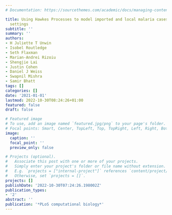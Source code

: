 ```yaml
---
# Documentation: https://sourcethemes.com/academic/docs/managing-content/

title: Using Hawkes Processes to model imported and local malaria cases in near-elimination
  settings
subtitle: ''
summary: ''
authors:
- H Juliette T Unwin
- Isobel Routledge
- Seth Flaxman
- Marian-Andrei Rizoiu
- Shengjie Lai
- Justin Cohen
- Daniel J Weiss
- Swapnil Mishra
- Samir Bhatt
tags: []
categories: []
date: '2021-01-01'
lastmod: 2022-10-30T08:24:26+01:00
featured: false
draft: false

# Featured image
# To use, add an image named `featured.jpg/png` to your page's folder.
# Focal points: Smart, Center, TopLeft, Top, TopRight, Left, Right, BottomLeft, Bottom, BottomRight.
image:
  caption: ''
  focal_point: ''
  preview_only: false

# Projects (optional).
#   Associate this post with one or more of your projects.
#   Simply enter your project's folder or file name without extension.
#   E.g. `projects = ["internal-project"]` references `content/project/deep-learning/index.md`.
#   Otherwise, set `projects = []`.
projects: []
publishDate: '2022-10-30T07:24:26.198002Z'
publication_types:
- '2'
abstract: ''
publication: '*PLoS computational biology*'
---
```

